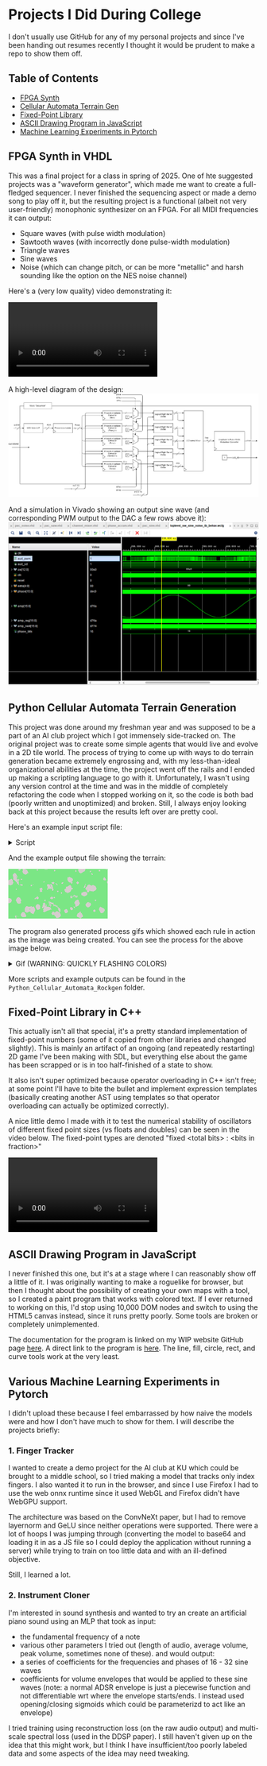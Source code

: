 # Projects I Did During College

I don't usually use GitHub for any of my personal projects and since I've been handing out resumes recently I thought it would be prudent to make a repo to show them off.

## Table of Contents
- [FPGA Synth](#fpga-synth-in-vhdl)
- [Cellular Automata Terrain Gen](#python-cellular-automata-terrain-generation)
- [Fixed-Point Library](#fixed-point-library-in-c++)
- [ASCII Drawing Program in JavaScript](#ascii-drawing-program-in-javascript)
- [Machine Learning Experiments in Pytorch](#various-machine-learning-experiments-in-pytorch)

## FPGA Synth in VHDL

This was a final project for a class in spring of 2025. One of hte suggested projects was a "waveform generator", which made me want to create a full-fledged sequencer. I never finished the sequencing aspect or made a demo song to play off it, but the resulting project is a functional (albeit not very user-friendly) monophonic synthesizer on an FPGA. For all MIDI frequencies it can output:
- Square waves (with pulse width modulation)
- Sawtooth waves (with incorrectly done pulse-width modulation)
- Triangle waves
- Sine waves
- Noise (which can change pitch, or can be more "metallic" and harsh sounding like the option on the NES noise channel)

Here's a (very low quality) video demonstrating it:

<video src="https://github.com/user-attachments/assets/80758e3f-b586-4172-b190-afab6e921376"></video>

A high-level diagram of the design:
![](./VHDL_Synth/diagram.png)

And a simulation in Vivado showing an output sine wave (and corresponding PWM output to the DAC a few rows above it):
![](./VHDL_Synth/sine_wave_out.png)

## Python Cellular Automata Terrain Generation

This project was done around my freshman year and was supposed to be a part of an AI club project which I got immensely side-tracked on. The original project was to create some simple agents that would live and evolve in a 2D tile world. The process of trying to come up with ways to do terrain generation became extremely engrossing and, with my less-than-ideal organizational abilities at the time, the project went off the rails and I ended up making a scripting language to go with it. Unfortunately, I wasn't using any version control at the time and was in the middle of completely refactoring the code when I stopped working on it, so the code is both bad (poorly written and unoptimized) and broken. Still, I always enjoy looking back at this project because the results left over are pretty cool.

Here's an example input script file:
<details>
  <summary>Script</summary>
  
  ```
  size 200 100
  noisemap 10
  do steps 20 rad 7 offset d rand
  save
  clear
  noisemap 1.5
  do steps 5 rad 4 offset d c b 1 2 3 s a
  compo add
  save
  clear
  sinenoisemap add 10 amp rand period rand
  sinenoisemap subtract 20 amp rand period rand
  sinenoisemap add 10 amp rand period rand
  sinenoisemap subtract 20 amp rand period rand
  compo posintersect
  save
  clear
  sinenoisemap add 40 amp rand period rand
  sinenoisemap subtract 10 amp rand period rand
  sinenoisemap add 8 amp rand period rand
  sinenoisemap subtract 12 amp rand period rand
  compo posintersect
  save
  clear
  noisemap 6
  do steps 10 rad 4000 offset d c b 3 4 s a
  do steps 1 rad 1000000 offset d c b 8 s 2 3 4 5 6 7 8
  save e
  clear
  noisemap 6
  do steps 5 rad 4000 offset d c b 3 4 s a
  do steps 1 rad 1000000 offset d c b 8 s 2 3 4 5 6 7 8
  compo add e
  save e
  clear
  noisemap 6
  do steps 2 rad 4000 offset d c b 3 4 s a
  do steps 1 rad 1000000 offset d c b 8 s 2 3 4 5 6 7 8
  compo add e
  compo add
  ```
</details>

And the example output file showing the terrain:

![](./Python_Cellular_Automata_Rockgen/example_output/asymmetry-test/final0000-asymmetry-test.png)

The program also generated process gifs which showed each rule in action as the image was being created.
You can see the process for the above image below.
<details>
  <summary>Gif (WARNING: QUICKLY FLASHING COLORS)</summary>

  ![](./Python_Cellular_Automata_Rockgen/example_output/asymmetry-test/anim0000.gif)
</details>

More scripts and example outputs can be found in the `Python_Cellular_Automata_Rockgen` folder.

## Fixed-Point Library in C++

This actually isn't all that special, it's a pretty standard implementation of fixed-point numbers (some of it copied from other libraries and changed slightly). This is mainly an artifact of an ongoing (and repeatedly restarting) 2D game I've been making with SDL, but everything else about the game has been scrapped or is in too half-finished of a state to show.

It also isn't super optimized because operator overloading in C++ isn't free; at some point I'll have to bite the bullet and implement expression templates (basically creating another AST using templates so that operator overloading can actually be optimized correctly). 

A nice little demo I made with it to test the numerical stability of oscillators of different fixed point sizes (vs floats and doubles) can be seen in the video below. The fixed-point types are denoted "fixed \<total bits\> : \<bits in fraction\>" 

<video src="https://github.com/user-attachments/assets/45ebda34-4057-4859-b8b6-1b0b36c46b8c"></video>

## ASCII Drawing Program in JavaScript

I never finished this one, but it's at a stage where I can reasonably show off a little of it. I was originally wanting to make a roguelike for browser, but then I thought about the possibility of creating your own maps with a tool, so I created a paint program that works with colored text. If I ever returned to working on this, I'd stop using 10,000 DOM nodes and switch to using the HTML5 canvas instead, since it runs pretty poorly. Some tools are broken or completely unimplemented.

The documentation for the program is linked on my WIP website GitHub page [here](https://jakbern.github.io/website_stuff/). A direct link to the program is [here](https://jakbern.github.io/website_stuff/map_viewer.html). The line, fill, circle, rect, and curve tools work at the very least.

## Various Machine Learning Experiments in Pytorch

I didn't upload these because I feel embarrassed by how naive the models were and how I don't have much to show for them. I will describe the projects briefly:

### 1. Finger Tracker

I wanted to create a demo project for the AI club at KU which could be brought to a middle school, so I tried making a model that tracks only index fingers. I also wanted it to run in the browser, and since I use Firefox I had to use the web onnx runtime since it used WebGL and Firefox didn't have WebGPU support.

The architecture was based on the ConvNeXt paper, but I had to remove layernorm and GeLU since neither operations were supported. There were a lot of hoops I was jumping through (converting the model to base64 and loading it in as a JS file so I could deploy the application without running a server) while trying to train on too little data and with an ill-defined objective.

Still, I learned a lot.

### 2. Instrument Cloner

I'm interested in sound synthesis and wanted to try an create an artificial piano sound using an MLP that took as input:
- the fundamental frequency of a note
- various other parameters I tried out (length of audio, average volume, peak volume, sometimes none of these).
and would output:
- a series of coefficients for the frequencies and phases of 16 - 32 sine waves
- coefficients for volume envelopes that would be applied to these sine waves (note: a normal ADSR envelope is just a piecewise function and not differentiable wrt where the envelope starts/ends. I instead used opening/closing sigmoids which could be parameterizd to act like an envelope)

I tried training using reconstruction loss (on the raw audio output) and multi-scale spectral loss (used in the DDSP paper). I still haven't given up on the idea that this might work, but I think I have insufficient/too poorly labeled data and some aspects of the idea may need tweaking.
